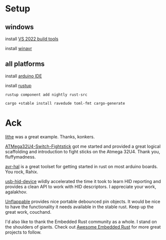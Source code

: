 
# Setup

## windows
install [VS 2022 build tools](https://visualstudio.microsoft.com/downloads/#other)

install [winavr](https://sourceforge.net/projects/winavr/files/latest/download)

## all platforms
install [arduino IDE](https://www.arduino.cc/en/software/)

install [rustup ](https://rustup.rs/)

`rustup component add nightly rust-src`

`cargo +stable install ravedude toml-fmt cargo-generate`

# Ack

[lithe](https://github.com/konkers/lithe) was a great example. Thanks, konkers.

[ATMega32U4-Switch-Fightstick](https://github.com/fluffymadness/ATMega32U4-Switch-Fightstick) got me started and provided a great logical scaffolding and introduction to fight sticks on the Atmega 32U4. Thank you, fluffymadness. 

[avr-hal](https://github.com/rahix/avr-hal) is a great toolset for getting started in rust on most arduino boards. You rock, Rahix.

[usb-hid-device](https://github.com/agalakhov/usbd-hid-device) wildly accelerated the time it took to learn HID reporting and provides a clean API to work with HID descriptors. I appreciate your work, agalakhov.

[Unflappable](https://github.com/couchand/unflappable) provides nice portable debounced pin objects. It would be nice to have the functionality it needs available in the stable rust. Keep up the great work, couchand.

I'd also like to thank the Embedded Rust community as a whole. I stand on the shoulders of giants. Check out [Awesome Embedded Rust](https://github.com/rust-embedded/awesome-embedded-rust) for more great projects to follow.
